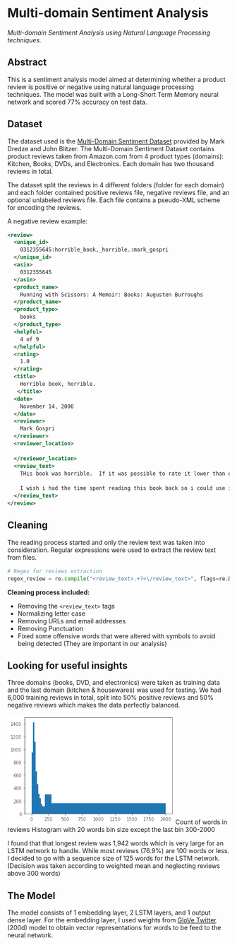 # Multi-domain Sentiment Analysis
*Multi-domain Sentiment Analysis using Natural Language Processing techniques.*

## Abstract
This is a sentiment analysis model aimed at determining whether a product review is positive or negative using natural language processing techniques. The model was built with a Long-Short Term Memory neural network and scored 77% accuracy on test data.
## Dataset
The dataset used is the [Multi-Domain Sentiment Dataset](https://www.cs.jhu.edu/~mdredze/datasets/sentiment/index2.html) provided by Mark Dredze and John Blitzer.
The Multi-Domain Sentiment Dataset contains product reviews taken from Amazon.com from 4 product types (domains): Kitchen, Books, DVDs, and Electronics. Each domain has two thousand reviews in total.

The dataset split the reviews in 4 different folders (folder for each domain) and each folder contained positive reviews file, negative reviews file, and an optional unlabeled reviews file. Each file contains a pseudo-XML scheme for encoding the reviews.

A negative review example:
```XML
<review>
  <unique_id>
    0312355645:horrible_book,_horrible.:mark_gospri
  </unique_id>
  <asin>
    0312355645
  </asin>
  <product_name>
    Running with Scissors: A Memoir: Books: Augusten Burroughs
  </product_name>
  <product_type>
    books
  </product_type>
  <helpful>
    4 of 9
  </helpful>
  <rating>
    1.0
  </rating>
  <title>
    Horrible book, horrible.
   </title>
  <date>
    November 14, 2006
  </date>
  <reviewer>
    Mark Gospri
  </reviewer>
  <reviewer_location>

  </reviewer_location>
  <review_text>
    THis book was horrible.  If it was possible to rate it lower than one star i would have.  I am an avid reader and picked this book up after my mom had gotten it from a     friend.  I read half of it, suffering from a headache the entire time, and then got to the part about the relationship the 13 year old boy had with a 33 year old man       and i lit this book on fire.  One less copy in the world...don't waste your money.

    I wish i had the time spent reading this book back so i could use it for better purposes.  THis book wasted my life
  </review_text>
</review>
```

## Cleaning
The reading process started and only the review text was taken into consideration. Regular expressions were used to extract the review text from files.
```python
# Regex for reviews extraction
regex_review = re.compile("<review_text>.+?<\/review_text>", flags=re.DOTALL)
```
**Cleaning process included:**
-	Removing the `<review_text>` tags
-	Normalizing letter case
-	Removing URLs and email addresses
-	Removing Punctuation
-	Fixed some offensive words that were altered with symbols to avoid being detected (They are important in our analysis)

## Looking for useful insights
Three domains (books, DVD, and electronics) were taken as training data and the last domain (kitchen & housewares) was used for testing. We had 6,000 training reviews in total, split into 50% positive reviews and 50% negative reviews which makes the data perfectly balanced.

![Count of words in reviews Histogram](/words-stat.jpg)Count of words in reviews Histogram with 20 words bin size except the last bin 300-2000

I found that that longest review was 1,942 words which is very large for an LSTM network to handle. While most reviews (76.9%) are 100 words or less. I decided to go with a sequence size of 125 words for the LSTM network. (Decision was taken according to weighted mean and neglecting reviews above 300 words)

## The Model
The model consists of 1 embedding layer, 2 LSTM layers, and 1 output dense layer. For the embedding layer, I used weights from [GloVe Twitter](https://nlp.stanford.edu/projects/glove/) (200d) model to obtain vector representations for words to be feed to the neural network.

